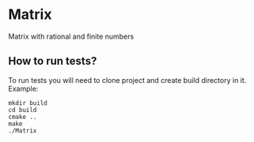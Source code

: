 # Matrix
Matrix with rational and finite numbers
## How to run tests?
To run tests you will need to clone project and create build directory in it. Example:
```
mkdir build
cd build
cmake ..
make
./Matrix
```
